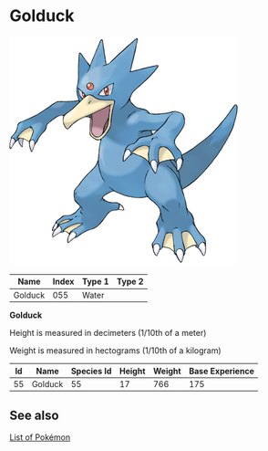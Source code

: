 # Golduck


![Golduck](images/055.png)

| **Name** | **Index** | **Type 1** | **Type 2** |
|----|----|----|----|
| Golduck | 055 | Water  |  |

**Golduck** 


Height is measured in decimeters (1/10th of a meter)

Weight is measured in hectograms (1/10th of a kilogram)

| **Id** | **Name** | **Species Id** | **Height** | **Weight** | **Base Experience** |
|--------|----------|----------------|------------|------------|---------------------|
| 55 | Golduck | 55 | 17 | 766 | 175 |


## See also

[List of Pokémon](../pokemon.md)
